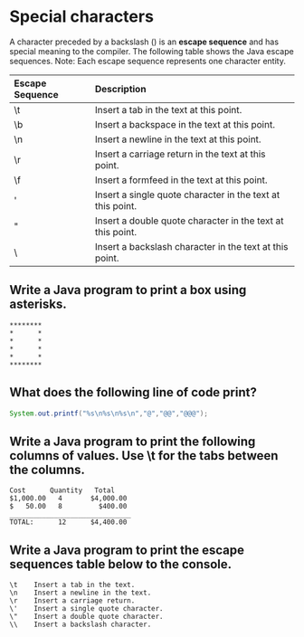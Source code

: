 # Special characters

A character preceded by a backslash \(\) is an **escape sequence** and has special meaning to the compiler. The following table shows the Java escape sequences. Note: Each escape sequence represents one character entity.

| Escape Sequence | Description |
| :--- | :--- |
| \t | Insert a tab in the text at this point. |
| \b | Insert a backspace in the text at this point. |
| \n | Insert a newline in the text at this point. |
| \r | Insert a carriage return in the text at this point. |
| \f | Insert a formfeed in the text at this point. |
| \' | Insert a single quote character in the text at this point. |
| \" | Insert a double quote character in the text at this point. |
| \ | Insert a backslash character in the text at this point. |

## Write a Java program to print a box using asterisks.

```text
********
*      *
*      *
*      *
*      *
********
```

## What does the following line of code print?

```java
System.out.printf("%s\n%s\n%s\n","@","@@","@@@");
```

## Write a Java program to print the following columns of values. Use \t for the tabs between the columns.

```text
Cost      Quantity   Total
$1,000.00   4       $4,000.00
$   50.00   8         $400.00
______________________________
TOTAL:      12      $4,400.00
```

## Write a Java program to print the escape sequences table below to the console.

```text
\t    Insert a tab in the text.
\n    Insert a newline in the text.
\r    Insert a carriage return.
\'    Insert a single quote character.
\"    Insert a double quote character.
\\    Insert a backslash character.
```

